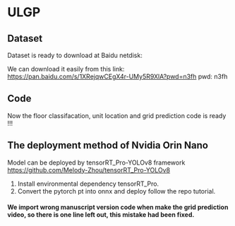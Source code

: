 # ULGP

## Dataset 
Dataset is ready to download at Baidu netdisk:

We can download it easily from this link: https://pan.baidu.com/s/1XRejqwCEgX4r-UMy5R9XlA?pwd=n3fh  pwd: n3fh

## Code
Now the floor classifacation, unit location and grid prediction code is ready !!!

## The deployment method of Nvidia Orin Nano

Model can be deployed by tensorRT_Pro-YOLOv8 framework https://github.com/Melody-Zhou/tensorRT_Pro-YOLOv8


1. Install environmental dependency tensorRT_Pro.
2. Convert the pytorch pt into onnx and deploy follow the repo tutorial.

#### We import wrong manuscript version code when make the grid prediction video, so there is one line left out, this mistake had been fixed.
